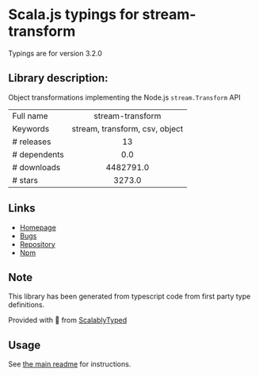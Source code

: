 
# Scala.js typings for stream-transform

Typings are for version 3.2.0

## Library description:
Object transformations implementing the Node.js `stream.Transform` API

|                    |                 |
| ------------------ | :-------------: |
| Full name          | stream-transform |
| Keywords           | stream, transform, csv, object |
| # releases         | 13 |
| # dependents       | 0.0 |
| # downloads        | 4482791.0 |
| # stars            | 3273.0 |

## Links
- [Homepage](https://csv.js.org/transform/)
- [Bugs](https://github.com/adaltas/node-csv/issues)
- [Repository](https://github.com/adaltas/node-csv)
- [Npm](https://www.npmjs.com/package/stream-transform)
    


## Note
This library has been generated from typescript code from first party type definitions.

Provided with :purple_heart: from [ScalablyTyped](https://github.com/oyvindberg/ScalablyTyped)

## Usage
See [the main readme](../../readme.md) for instructions.


